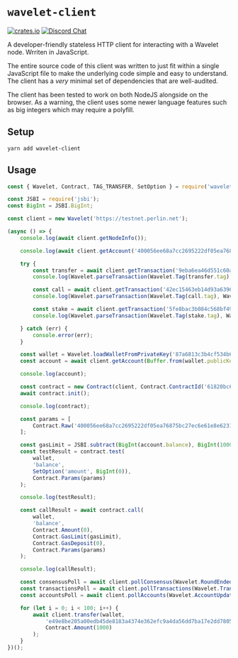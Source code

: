 # `wavelet-client`

[![crates.io](https://img.shields.io/npm/v/wavelet-client.svg)](https://www.npmjs.com/package/wavelet-client)
[![Discord Chat](https://img.shields.io/discord/458332417909063682.svg)](https://discord.gg/dMYfDPM)

A developer-friendly stateless HTTP client for interacting with a Wavelet node. Wrriten in JavaScript.

The entire source code of this client was written to just fit within a single JavaScript file to make
the underlying code simple and easy to understand. The client has a _very_ minimal set of dependencies
that are well-audited.

The client has been tested to work on both NodeJS alongside on the browser. As a warning, the client uses
some newer language features such as big integers which may require a polyfill.

## Setup

```shell
yarn add wavelet-client
```

## Usage

```javascript
const { Wavelet, Contract, TAG_TRANSFER, SetOption } = require('wavelet-client');

const JSBI = require('jsbi');
const BigInt = JSBI.BigInt;

const client = new Wavelet('https://testnet.perlin.net');

(async () => {
    console.log(await client.getNodeInfo());

    console.log(await client.getAccount('400056ee68a7cc2695222df05ea76875bc27ec6e61e8e62317c336157019c405'));

    try {
        const transfer = await client.getTransaction('9eba6ea46d551c60af17837a29a472680043fdf6c9b5de16beb33b3b1b569660');
        console.log(Wavelet.parseTransaction(Wavelet.Tag(transfer.tag), Wavelet.payload(transfer.payload)));

        const call = await client.getTransaction('42ec15463eb14d93a63960ade358d15554cb3c6d733670a7e69b96c6f3ec69b4');
        console.log(Wavelet.parseTransaction(Wavelet.Tag(call.tag), Wavelet.payload(transfer.payload)));

        const stake = await client.getTransaction('5fe8bac3b084c568bf49397333034dcc1d6818756da470fcb3675b95eee68bcd');
        console.log(Wavelet.parseTransaction(Wavelet.Tag(stake.tag), Wavelet.payload(transfer.payload)));

    } catch (err) {
        console.error(err);
    }

    const wallet = Wavelet.loadWalletFromPrivateKey('87a6813c3b4cf534b6ae82db9b1409fa7dbd5c13dba5858970b56084c4a930eb400056ee68a7cc2695222df05ea76875bc27ec6e61e8e62317c336157019c405');
    const account = await client.getAccount(Buffer.from(wallet.publicKey).toString('hex'));

    console.log(account);

    const contract = new Contract(client, Contract.ContractId('61820bc6796380c12347f69be171868b4e268204caa76ab68087cbde4f925beb'));
    await contract.init();

    console.log(contract);

    const params = [
        Contract.Raw('400056ee68a7cc2695222df05ea76875bc27ec6e61e8e62317c336157019c405')
    ];

    const gasLimit = JSBI.subtract(BigInt(account.balance), BigInt(1000000));
    const testResult = contract.test(
        wallet,
        'balance',
        SetOption('amount', BigInt(0)),
        Contract.Params(params)
    );

    console.log(testResult);

    const callResult = await contract.call(
        wallet,
        'balance',
        Contract.Amount(0),
        Contract.GasLimit(gasLimit),
        Contract.GasDeposit(0),
        Contract.Params(params)
    );

    console.log(callResult);

    const consensusPoll = await client.pollConsensus(Wavelet.RoundEnded(console.log));
    const transactionsPoll = await client.pollTransactions(Wavelet.TransactionApplied(console.log), Wavelet.Tag(TAG_TRANSFER), Wavelet.Creator('400056ee68a7cc2695222df05ea76875bc27ec6e61e8e62317c336157019c405'));
    const accountsPoll = await client.pollAccounts(Wavelet.AccountUpdated(console.log), Wavelet.Id('400056ee68a7cc2695222df05ea76875bc27ec6e61e8e62317c336157019c405'));

    for (let i = 0; i < 100; i++) {
        await client.transfer(wallet,
            'e49e8be205a00edb45de8183a4374e362efc9a4da56dd7ba17e2dd780501e49f',
            Contract.Amount(1000)
        );
    }
})();
